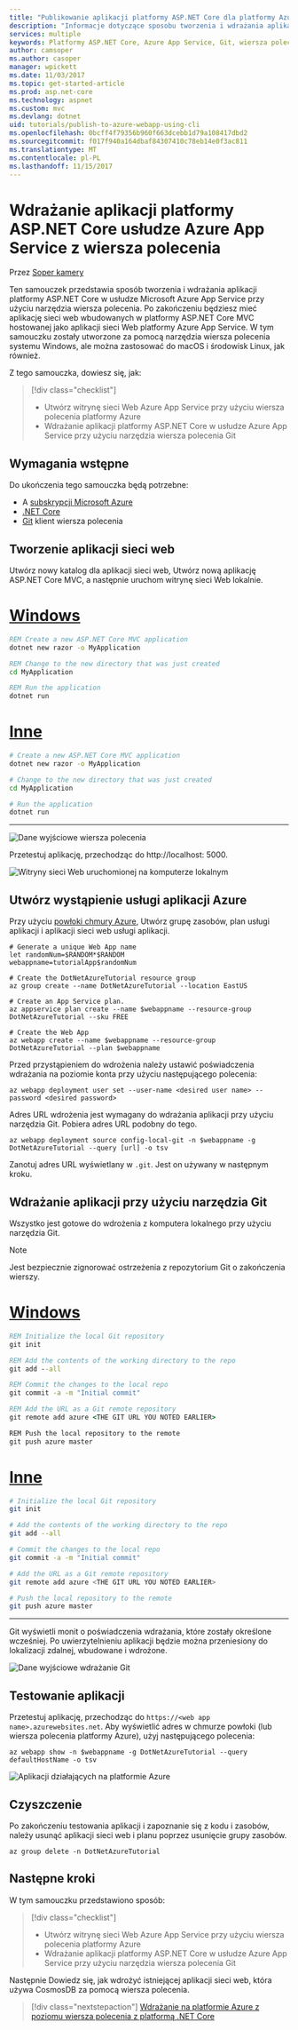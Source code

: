 ```yaml
---
title: "Publikowanie aplikacji platformy ASP.NET Core dla platformy Azure przy użyciu narzędzia wiersza polecenia | Dokumentacja firmy Microsoft"
description: "Informacje dotyczące sposobu tworzenia i wdrażania aplikacji Microsoft Azure przy użyciu platformy ASP.NET Core, a klient wiersza polecenia Git."
services: multiple
keywords: Platformy ASP.NET Core, Azure App Service, Git, wiersza polecenia
author: camsoper
ms.author: casoper
manager: wpickett
ms.date: 11/03/2017
ms.topic: get-started-article
ms.prod: asp.net-core
ms.technology: aspnet
ms.custom: mvc
ms.devlang: dotnet
uid: tutorials/publish-to-azure-webapp-using-cli
ms.openlocfilehash: 0bcff4f79356b960f663dcebb1d79a108417dbd2
ms.sourcegitcommit: f017f940a164dbaf84307410c78eb14e0f3ac811
ms.translationtype: MT
ms.contentlocale: pl-PL
ms.lasthandoff: 11/15/2017
---
```

# <a name="deploy-an-aspnet-core-application-to-azure-app-service-from-the-command-line"></a>Wdrażanie aplikacji platformy ASP.NET Core usłudze Azure App Service z wiersza polecenia

Przez [Soper kamery](https://twitter.com/camsoper)

Ten samouczek przedstawia sposób tworzenia i wdrażania aplikacji platformy ASP.NET Core w usłudze Microsoft Azure App Service przy użyciu narzędzia wiersza polecenia.  Po zakończeniu będziesz mieć aplikację sieci web wbudowanych w platformy ASP.NET Core MVC hostowanej jako aplikacji sieci Web platformy Azure App Service.  W tym samouczku zostały utworzone za pomocą narzędzia wiersza polecenia systemu Windows, ale można zastosować do macOS i środowisk Linux, jak również.  

Z tego samouczka, dowiesz się, jak:

> [!div class="checklist"]
> * Utwórz witrynę sieci Web Azure App Service przy użyciu wiersza polecenia platformy Azure
> * Wdrażanie aplikacji platformy ASP.NET Core w usłudze Azure App Service przy użyciu narzędzia wiersza polecenia Git

## <a name="prerequisites"></a>Wymagania wstępne

Do ukończenia tego samouczka będą potrzebne:

* A [subskrypcji Microsoft Azure](https://azure.microsoft.com/free/)
* [.NET Core](https://www.microsoft.com/net/download/core)
* [Git](https://www.git-scm.com/) klient wiersza polecenia

## <a name="create-a-web-application"></a>Tworzenie aplikacji sieci web

Utwórz nowy katalog dla aplikacji sieci web, Utwórz nową aplikację ASP.NET Core MVC, a następnie uruchom witrynę sieci Web lokalnie.

# <a name="windowstabwindows"></a>[Windows](#tab/windows)
```cmd
REM Create a new ASP.NET Core MVC application
dotnet new razor -o MyApplication

REM Change to the new directory that was just created
cd MyApplication

REM Run the application
dotnet run
```

# <a name="othertabother"></a>[Inne](#tab/other)
```bash
# Create a new ASP.NET Core MVC application
dotnet new razor -o MyApplication

# Change to the new directory that was just created
cd MyApplication

# Run the application
dotnet run
```
---

![Dane wyjściowe wiersza polecenia](publish-to-azure-webapp-using-cli/_static/new_prj.png)

Przetestuj aplikację, przechodząc do http://localhost: 5000.

![Witryny sieci Web uruchomionej na komputerze lokalnym](publish-to-azure-webapp-using-cli/_static/app_test.png)


## <a name="create-the-azure-app-service-instance"></a>Utwórz wystąpienie usługi aplikacji Azure

Przy użyciu [powłoki chmury Azure](/azure/cloud-shell/quickstart), Utwórz grupę zasobów, plan usługi aplikacji i aplikacji sieci web usługi aplikacji.

```azurecli-interactive
# Generate a unique Web App name
let randomNum=$RANDOM*$RANDOM
webappname=tutorialApp$randomNum

# Create the DotNetAzureTutorial resource group
az group create --name DotNetAzureTutorial --location EastUS

# Create an App Service plan.
az appservice plan create --name $webappname --resource-group DotNetAzureTutorial --sku FREE

# Create the Web App
az webapp create --name $webappname --resource-group DotNetAzureTutorial --plan $webappname
```

Przed przystąpieniem do wdrożenia należy ustawić poświadczenia wdrażania na poziomie konta przy użyciu następującego polecenia:

```azurecli-interactive
az webapp deployment user set --user-name <desired user name> --password <desired password>
```

Adres URL wdrożenia jest wymagany do wdrażania aplikacji przy użyciu narzędzia Git.  Pobiera adres URL podobny do tego.

```azurecli-interactive
az webapp deployment source config-local-git -n $webappname -g DotNetAzureTutorial --query [url] -o tsv
```
Zanotuj adres URL wyświetlany w `.git`. Jest on używany w następnym kroku.

## <a name="deploy-the-application-using-git"></a>Wdrażanie aplikacji przy użyciu narzędzia Git

Wszystko jest gotowe do wdrożenia z komputera lokalnego przy użyciu narzędzia Git.

> [!NOTE]
> Jest bezpiecznie zignorować ostrzeżenia z repozytorium Git o zakończenia wierszy.

# <a name="windowstabwindows"></a>[Windows](#tab/windows)
```cmd
REM Initialize the local Git repository
git init

REM Add the contents of the working directory to the repo
git add --all

REM Commit the changes to the local repo
git commit -a -m "Initial commit"

REM Add the URL as a Git remote repository
git remote add azure <THE GIT URL YOU NOTED EARLIER>

REM Push the local repository to the remote
git push azure master
```

# <a name="othertabother"></a>[Inne](#tab/other)
```bash
# Initialize the local Git repository
git init

# Add the contents of the working directory to the repo
git add --all

# Commit the changes to the local repo
git commit -a -m "Initial commit"

# Add the URL as a Git remote repository
git remote add azure <THE GIT URL YOU NOTED EARLIER>

# Push the local repository to the remote
git push azure master
```
---

Git wyświetli monit o poświadczenia wdrażania, które zostały określone wcześniej.  Po uwierzytelnieniu aplikacji będzie można przeniesiony do lokalizacji zdalnej, wbudowane i wdrożone.

![Dane wyjściowe wdrażanie Git](publish-to-azure-webapp-using-cli/_static/post_deploy.png)

## <a name="test-the-application"></a>Testowanie aplikacji

Przetestuj aplikację, przechodząc do `https://<web app name>.azurewebsites.net`.  Aby wyświetlić adres w chmurze powłoki (lub wiersza polecenia platformy Azure), użyj następującego polecenia:

```azurecli-interactive
az webapp show -n $webappname -g DotNetAzureTutorial --query defaultHostName -o tsv
```

![Aplikacji działających na platformie Azure](publish-to-azure-webapp-using-cli/_static/app_deployed.png)

## <a name="clean-up"></a>Czyszczenie

Po zakończeniu testowania aplikacji i zapoznanie się z kodu i zasobów, należy usunąć aplikacji sieci web i planu poprzez usunięcie grupy zasobów.

```azurecli-interactive
az group delete -n DotNetAzureTutorial
```

## <a name="next-steps"></a>Następne kroki

W tym samouczku przedstawiono sposób:

> [!div class="checklist"]
> * Utwórz witrynę sieci Web Azure App Service przy użyciu wiersza polecenia platformy Azure
> * Wdrażanie aplikacji platformy ASP.NET Core w usłudze Azure App Service przy użyciu narzędzia wiersza polecenia Git

Następnie Dowiedz się, jak wdrożyć istniejącej aplikacji sieci web, która używa CosmosDB za pomocą wiersza polecenia.

> [!div class="nextstepaction"]
> [Wdrażanie na platformie Azure z poziomu wiersza polecenia z platformą .NET Core](/dotnet/azure/dotnet-quickstart-xplat)
